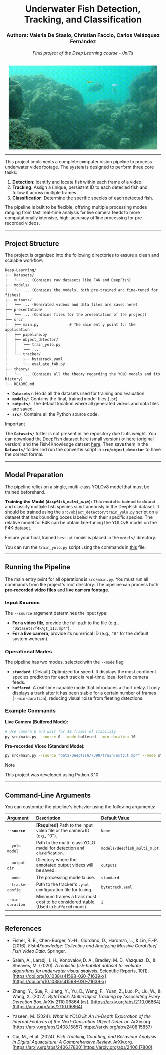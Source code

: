 <div align="center">
    <h1>Underwater Fish Detection, Tracking, and Classification</h1>
    <h3>Authors: Valeria De Stasio, Christian Faccio, Carlos Velázquez Fernández</h3>
    <h6>Final project of the Deep Learning course - UniTs</h6>
</div>

<div align="center">
    <img src="presentation/videos/7426_standard_classified.gif" alt="Video
  Demo" />
  </div>

  ---

This project implements a complete computer vision pipeline to process underwater video footage. The system is designed to perform three core tasks:

1.  **Detection**: Identify and locate fish within each frame of a video.
2.  **Tracking**: Assign a unique, persistent ID to each detected fish and follow it across multiple frames.
3.  **Classification**: Determine the specific species of each detected fish.

The pipeline is built to be flexible, offering multiple processing modes ranging from fast, real-time analysis for live camera feeds to more computationally intensive, high-accuracy offline processing for pre-recorded videos.

---

## Project Structure

The project is organized into the following directories to ensure a clean and scalable workflow:

```
Deep-Learning/
├── Datasets/
│   └── ... (Contains raw datasets like F4K and DeepFish)
├── models/
│   └── ... (Contains the models, both pre-trained and fine-tuned for fishes)
├── outputs/
│   └── ... (Generated videos and data files are saved here)
├── presentation/
│   └── ... (Contains files for the presentation of the project)
├── src/
│   ├── main.py              # The main entry point for the application
│   ├── pipeline.py             
│   ├── object_detector/
│   │   └── train_yolo.py
│   │   └── ...
│   └── tracker/
│       ├── bytetrack.yaml
│       └── evaluate_f4k.py
├── theory/
│   └── ... (Contains all the theory regarding the YOLO models and its history)
└── README.md
```

* **`Datasets/`**: Holds all the datasets used for training and evaluation.
* **`models/`**: Contains the final, trained model files (`.pt`).
* **`outputs/`**: The default location where all generated videos and data files are saved.
* **`src/`**: Contains all the Python source code.

> [!IMPORTANT]
> The **`Datasets/`** folder is not present in the repository due to its weight.
> You can download the DeepFish dataset [here](https://www.kaggle.com/datasets/vencerlanz09/deep-fish-object-detection) (small version) or [here](https://alzayats.github.io/DeepFish/) (original version) and the Fish4Knowledge dataset [here](https://homepages.inf.ed.ac.uk/rbf/Fish4Knowledge/resources.htm).
> Then save them in the **`Datasets/`** folder and run the converter script in **`src/object_detector`** to have the correct format.

---

## Model Preparation

The pipeline relies on a single, multi-class YOLOv8 model that must be trained beforehand.

**Training the Model (`deepfish_multi_m.pt`)**: This model is trained to detect and classify multiple fish species simultaneously in the DeepFish dataset. It should be trained using the `src/object_detector/train_yolo.py` script on a dataset that has bounding boxes labeled with their specific species. The relative model for F4K can be obtain fine-tuning the YOLOv8 model on the F4K dataset.

Ensure your final, trained `best.pt` model is placed in the `models/` directory.

You can run the `train_yolo.py` script using the commands in [this](src/object_detector/README.md) file.

---

## Running the Pipeline

The main entry point for all operations is `src/main.py`. You must run all commands from the project's root directory. The pipeline can process both **pre-recorded video files** and **live camera footage**.

### Input Sources

The `--source` argument determines the input type:
* **For a video file**, provide the full path to the file (e.g., `"Datasets/f4k/gt_113.mp4"`).
* **For a live camera**, provide its numerical ID (e.g., `"0"` for the default system webcam).

### Operational Modes

The pipeline has two modes, selected with the `--mode` flag:

* **`standard`**: (Default) Optimized for speed. It displays the most confident species prediction for each track in real-time. Ideal for live camera feeds.
* **`buffered`**: A real-time capable mode that introduces a short delay. It only displays a track after it has been stable for a certain number of frames (`--min-duration`), reducing visual noise from fleeting detections.

### Example Commands

**Live Camera (Buffered Mode):**
```bash
# Use camera 0 and wait for 10 frames of stability
py src/main.py --source 0 --mode buffered --min-duration 10
```

**Pre-recorded Video (Standard Mode):**
```bash
py src/main.py --source "data/Deepfish/7398/train/output.mp4" --mode standard --yolo-model "models/multi_deepfish_m.pt"
```

> [!NOTE]  
> This project was developed using Python 3.10


---

## Command-Line Arguments

You can customize the pipeline's behavior using the following arguments:

| Argument | Description | Default Value |
| :--- | :--- | :--- |
| **`--source`** | **[Required]** Path to the input video file or the camera ID (e.g., "0"). | `None` |
| `--yolo-model` | Path to the multi-class YOLO model for detection and classification. | `models/deepfish_multi_m.pt` |
| `--output-dir` | Directory where the annotated output videos will be saved. | `outputs` |
| `--mode` | The processing mode to use. | `standard` |
| `--tracker-config`| Path to the tracker's `.yaml` configuration file for tuning. | `bytetrack.yaml` |
| `--min-duration` | Minimum frames a track must exist to be considered stable. (Used in `buffered` mode).| `2` |


---

## References

- Fisher, R. B., Chen-Burger, Y.-H., Giordano, D., Hardman, L., & Lin, F.-P. (2016). *Fish4Knowledge: Collecting and Analyzing Massive Coral Reef Fish Video Data*. Springer.

- Saleh, A., Laradji, I. H., Konovalov, D. A., Bradley, M. D., Vazquez, D., & Sheaves, M. (2020). *A realistic fish-habitat dataset to evaluate algorithms for underwater visual analysis.* Scientific Reports, 10(1). [https://doi.org/10.1038/s41598-020-71639-x](https://doi.org/10.1038/s41598-020-71639-x)

- Zhang, Y., Sun, P., Jiang, Y., Yu, D., Weng, F., Yuan, Z., Luo, P., Liu, W., & Wang, X. (2022). *ByteTrack: Multi-Object Tracking by Associating Every Detection Box*. ArXiv:2110.06864 [cs]. [https://arxiv.org/abs/2110.06864](https://arxiv.org/abs/2110.06864)

- Yaseen, M. (2024). *What is YOLOv8: An In-Depth Exploration of the Internal Features of the Next-Generation Object Detector*. ArXiv.org. [https://arxiv.org/abs/2408.15857](https://arxiv.org/abs/2408.15857)

- Cui, M., et al. (2024). *Fish Tracking, Counting, and Behaviour Analysis in Digital Aquaculture: A Comprehensive Review.* ArXiv.org. [https://arxiv.org/abs/2406.17800](https://arxiv.org/abs/2406.17800)
